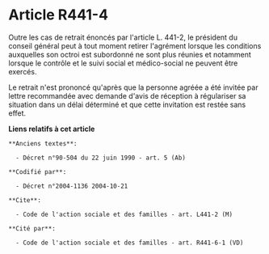 # Article R441-4

Outre les cas de retrait énoncés par l'article L. 441-2, le président du conseil général peut à tout moment retirer
l'agrément lorsque les conditions auxquelles son octroi est subordonné ne sont plus réunies et notamment lorsque le contrôle
et le suivi social et médico-social ne peuvent être exercés.

Le retrait n'est prononcé qu'après que la personne agréée a été invitée par lettre recommandée avec demande d'avis de
réception à régulariser sa situation dans un délai déterminé et que cette invitation est restée sans effet.

**Liens relatifs à cet article**

	**Anciens textes**:

	  - Décret n°90-504 du 22 juin 1990 - art. 5 (Ab)

	**Codifié par**:

	  - Décret n°2004-1136 2004-10-21

	**Cite**:

	  - Code de l'action sociale et des familles - art. L441-2 (M)

	**Cité par**:

	  - Code de l'action sociale et des familles - art. R441-6-1 (VD)
